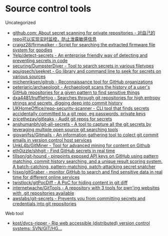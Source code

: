 # Source control tools

Uncategorized

* [github.com: About secret scanning for private repositories - 对自己的repo可以实现实时监控，防止泄露敏感信息](https://docs.github.com/en/github/administering-a-repository/about-secret-scanning#about-secret-scanning-for-private-repositories)
* [craigz28/firmwalker - Script for searching the extracted firmware file system for goodies](https://github.com/craigz28/firmwalker)
* [Yelp/detect-secrets - An enterprise friendly way of detecting and preventing secrets in code](https://github.com/Yelp/detect-secrets)
* [securing/DumpsterDiver - Tool to search secrets in various filetypes](https://github.com/securing/DumpsterDiver)
* [apuigsech/seekret - Go library and command line to seek for secrets on various sources](https://github.com/apuigsech/seekret)
* [michenriksen/gitrob - Reconnaissance tool for GitHub organizations](https://github.com/michenriksen/gitrob)
* [peterjaric/archaeologit - Archaeologit scans the history of a user's GitHub repositories for a given pattern to find sensitive things](https://github.com/peterjaric/archaeologit)
* [dxa4481/truffleHog - Searches through git repositories for high entropy strings and secrets, digging deep into commit history](https://github.com/dxa4481/truffleHog)
* [UKHomeOffice/repo-security-scanner - CLI tool that finds secrets accidentally committed to a git repo, eg passwords, private keys](https://github.com/UKHomeOffice/repo-security-scanner)
* [zricethezav/gitleaks - Audit git repos for secrets](https://github.com/zricethezav/gitleaks)
* [anshumanbh/git-all-secrets - A tool to capture all the git secrets by leveraging multiple open source git searching tools](https://github.com/anshumanbh/git-all-secrets)
* [giovanifss/Gitmails - An information gathering tool to colect git commit emails in version control host services](https://github.com/giovanifss/Gitmails)
* [UnkL4b/GitMiner - Tool for advanced mining for content on Github](https://github.com/UnkL4b/GitMiner)
* [eth0izzle/shhgit - Find GitHub secrets in real time](https://github.com/eth0izzle/shhgit/)
* [tillson/git-hound - pinpoints exposed API keys on GitHub using pattern matching, commit history searching, and a unique result scoring system. A batch-catching, pattern-matching, patch-attacking secret snatcher](https://github.com/tillson/git-hound)
* [hisxo/gitGraber - monitor GitHub to search and find sensitive data in real time for different online services](https://github.com/hisxo/gitGraber)
* [twistlock/gitPocDiff - A PoC for hiding content in git diff](https://github.com/twistlock/gitPocDiff)
* [internetwache/GitTools - A repository with 3 tools for pwn'ing websites with .git repositories available](https://github.com/internetwache/GitTools)
* [awslabs/git-secrets - Prevents you from committing secrets and credentials into git repositories](https://github.com/awslabs/git-secrets)

Web tool

* [kost/dvcs-ripper - Rip web accessible (distributed) version control systems: SVN/GIT/HG...](https://github.com/kost/dvcs-ripper)
